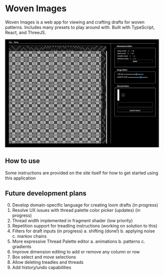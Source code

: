 # Woven Images
Woven Images is a web app for viewing and crafting drafts for woven patterns. Includes many presets to play around with.
Built with TypeScript, React, and ThreeJS.

![A screen capture of the web application in use with a complex weaving pattern](./src/Images/woven-images-1.png)

## How to use

Some instructions are provided on the site itself for how to get started using this application

## Future development plans

0. Develop domain-specific language for creating loom drafts (in progress)
1. Resolve UX issues with thread palette color picker (updates) (in progress)
2. Thread width implemented in fragment shader (low priority)
3. Repetition support for treadling instructions (working on solution to this)
5. Filters for draft inputs (in progress)
	a. shifting (done!)
	b. applying noise
	c. markov chains
6. More expressive Thread Palette editor
	a. animations
	b. patterns
	c. gradients
6. Improve dimension editing to add or remove any column or row
8. Box select and move selections
9. Allow deleting treadles and threads 
10. Add history/undo capabilities
